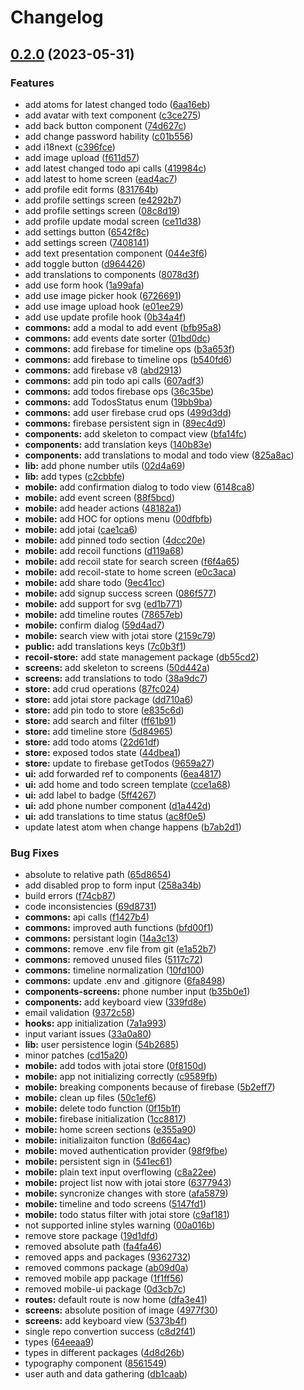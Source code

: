 # Changelog

## [0.2.0](https://github.com/leonelmeque/timelin/compare/v0.1.0...v0.2.0) (2023-05-31)


### Features

* add atoms for latest changed todo ([6aa16eb](https://github.com/leonelmeque/timelin/commit/6aa16eb4221eb31fad8caf1907bd01c8dbd5faad))
* add avatar with text component ([c3ce275](https://github.com/leonelmeque/timelin/commit/c3ce27517d45a737fed15f1eb898b51a61ba40d0))
* add back button component ([74d627c](https://github.com/leonelmeque/timelin/commit/74d627c4735ae7d87e1eee4e33c8616e4e4fa7b5))
* add change password hability ([c01b556](https://github.com/leonelmeque/timelin/commit/c01b556577cd214241f676760b81789e753392c9))
* add i18next ([c396fce](https://github.com/leonelmeque/timelin/commit/c396fce001924065f08cb8292d65378f98240a25))
* add image upload ([f611d57](https://github.com/leonelmeque/timelin/commit/f611d57032cb769cafd1d33f940e133a138571b2))
* add latest changed todo api calls ([419984c](https://github.com/leonelmeque/timelin/commit/419984c6cbacdf87a6e73c8a7db1c271f0271a6b))
* add latest to home screen ([ead4ac7](https://github.com/leonelmeque/timelin/commit/ead4ac7e51c189946daeb373bf019bf150fa244f))
* add profile edit forms ([831764b](https://github.com/leonelmeque/timelin/commit/831764b67610d3680da1404f8664c833652080d2))
* add profile settings screen ([e4292b7](https://github.com/leonelmeque/timelin/commit/e4292b7f376c5f4a3945c77e5ebc8ccc854f5d10))
* add profile settings screen ([08c8d19](https://github.com/leonelmeque/timelin/commit/08c8d19e522be592c330d58842d1e923ac14f12d))
* add profile update modal screen ([ce11d38](https://github.com/leonelmeque/timelin/commit/ce11d38b7b4f0fee6da73ea4e942038d0bba78af))
* add settings button ([6542f8c](https://github.com/leonelmeque/timelin/commit/6542f8ca12b7be73caf6830d36a09e2542700e94))
* add settings screen ([7408141](https://github.com/leonelmeque/timelin/commit/74081410190ba8fdcf02ed7469a4371f8f59d4da))
* add text presentation component ([044e3f6](https://github.com/leonelmeque/timelin/commit/044e3f65f5a8ae1c9c2f9312d535d98f28727e24))
* add toggle button ([d964426](https://github.com/leonelmeque/timelin/commit/d964426471c8c02c7fb97303024107891fac348f))
* add translations to components ([8078d3f](https://github.com/leonelmeque/timelin/commit/8078d3fa6188ef43fc6ba67c22da270910409c8b))
* add use form hook ([1a99afa](https://github.com/leonelmeque/timelin/commit/1a99afa63dd0cf88977135e6e20d62d10fd76c83))
* add use image picker hook ([6726691](https://github.com/leonelmeque/timelin/commit/6726691388d4a5fd317d63f9970f29963c246d6c))
* add use image upload hook ([e01ee29](https://github.com/leonelmeque/timelin/commit/e01ee298866a2378e59411aec553fe7422811bc2))
* add use update profile hook ([0b34a4f](https://github.com/leonelmeque/timelin/commit/0b34a4f5b5166d083a0ef4369242c9ed1ce9d11c))
* **commons:** add a modal to add event ([bfb95a8](https://github.com/leonelmeque/timelin/commit/bfb95a87571174e07a7d61634d289f499a0ecdc9))
* **commons:** add events date sorter ([01bd0dc](https://github.com/leonelmeque/timelin/commit/01bd0dc1e9a49c2544141bea448186020ab0b630))
* **commons:** add firebase for timeline ops ([b3a653f](https://github.com/leonelmeque/timelin/commit/b3a653f0ff622ab316a64a0d247c91e0231e90a3))
* **commons:** add firebase to timeline ops ([b540fd6](https://github.com/leonelmeque/timelin/commit/b540fd6de118d507ffdafbc006a33636428de604))
* **commons:** add firebase v8 ([abd2913](https://github.com/leonelmeque/timelin/commit/abd2913d3fa7f35604052f2ecfc8521ac8798af5))
* **commons:** add pin todo api calls ([607adf3](https://github.com/leonelmeque/timelin/commit/607adf3c56d695911e9a7d913434661d22587472))
* **commons:** add todos firebase ops ([36c35be](https://github.com/leonelmeque/timelin/commit/36c35be2caa1b94444d71028460b547acfe23fa6))
* **commons:** add TodosStatus enum ([19bb9ba](https://github.com/leonelmeque/timelin/commit/19bb9ba6ba1f52813e131741146b04574326f408))
* **commons:** add user firebase crud ops ([499d3dd](https://github.com/leonelmeque/timelin/commit/499d3ddff6a0da5f3022fb3128352cdcd5a383c8))
* **commons:** firebase persistent sign in ([89ec4d9](https://github.com/leonelmeque/timelin/commit/89ec4d92af208cf1e9ccbd907b05499125826d15))
* **components:** add skeleton to compact view ([bfa14fc](https://github.com/leonelmeque/timelin/commit/bfa14fca8299aba7c19edd8e402ca80a5443f213))
* **components:** add translation keys ([140b83e](https://github.com/leonelmeque/timelin/commit/140b83e208e319c9bb6468e72b9fd0cd062b935f))
* **components:** add translations to modal and todo view ([825a8ac](https://github.com/leonelmeque/timelin/commit/825a8ac981b52e56cd83dfdd229bc0a3fdec0016))
* **lib:** add phone number utils ([02d4a69](https://github.com/leonelmeque/timelin/commit/02d4a69a671dcb96548f20c95ffdac0299d90496))
* **lib:** add types ([c2cbbfe](https://github.com/leonelmeque/timelin/commit/c2cbbfeea516a849b062cc6d2dc13db9819d2102))
* **mobile:** add confirmation dialog to todo view ([6148ca8](https://github.com/leonelmeque/timelin/commit/6148ca8fce94071bec078104b8d3f704547345b1))
* **mobile:** add event screen ([88f5bcd](https://github.com/leonelmeque/timelin/commit/88f5bcd4c35555343dbaf5fde2aac5536a1a9ad2))
* **mobile:** add header actions ([48182a1](https://github.com/leonelmeque/timelin/commit/48182a150985f4b27d4d9c02b5b87ae0771b2910))
* **mobile:** add HOC for options menu ([00dfbfb](https://github.com/leonelmeque/timelin/commit/00dfbfbc62b85f31a631d4299780e51d86f94ca6))
* **mobile:** add jotai ([cae1ca6](https://github.com/leonelmeque/timelin/commit/cae1ca6c278363320aa19a7af2f151684f8d5d5b))
* **mobile:** add pinned todo section ([4dcc20e](https://github.com/leonelmeque/timelin/commit/4dcc20e37cff44bc981fb81189b592899bf04df4))
* **mobile:** add recoil functions ([d119a68](https://github.com/leonelmeque/timelin/commit/d119a681b53be8c150f41bc1436d9a056eeecf37))
* **mobile:** add recoil state for search screen ([f6f4a65](https://github.com/leonelmeque/timelin/commit/f6f4a65501d8d855bcd4f623b13a7c3d1d11ed60))
* **mobile:** add recoil-state to home screen ([e0c3aca](https://github.com/leonelmeque/timelin/commit/e0c3aca2431db74addd0e617ddd168a422b01b61))
* **mobile:** add share todo ([9ec41cc](https://github.com/leonelmeque/timelin/commit/9ec41cc077bcefe03257f8fbeabe980ac9305d26))
* **mobile:** add signup success screen ([086f577](https://github.com/leonelmeque/timelin/commit/086f577f5ba028667951caf8a03fb770b1f240ce))
* **mobile:** add support for svg ([ed1b771](https://github.com/leonelmeque/timelin/commit/ed1b771763a70d7d9bed7467136a3b8c0daed94a))
* **mobile:** add timeline routes ([78657eb](https://github.com/leonelmeque/timelin/commit/78657ebaa8296c399e59bcd8ca7bc24c18539e56))
* **mobile:** confirm dialog ([59d4ad7](https://github.com/leonelmeque/timelin/commit/59d4ad712b23573c0b3a63f3a52a4c97365862ad))
* **mobile:** search view with jotai store ([2159c79](https://github.com/leonelmeque/timelin/commit/2159c797b2d38bdf4eb4c6f9b0a7db88363be7d4))
* **public:** add translations keys ([7c0b3f1](https://github.com/leonelmeque/timelin/commit/7c0b3f15cc66d3d664340d9eec54c8e4700af5b4))
* **recoil-store:** add state management package ([db55cd2](https://github.com/leonelmeque/timelin/commit/db55cd277d2d0eae17b297e2f136aca621c5842a))
* **screens:** add skeleton to screens ([50d442a](https://github.com/leonelmeque/timelin/commit/50d442abd7e86a9af54ba92eb3e1867efb841722))
* **screens:** add translations to todo ([38a9dc7](https://github.com/leonelmeque/timelin/commit/38a9dc757785c41cdf70faeb02a44c4410a6bc53))
* **store:** add crud operations ([87fc024](https://github.com/leonelmeque/timelin/commit/87fc0242e20436857c037c435c90ac8dca24bafe))
* **store:** add jotai store package ([dd710a6](https://github.com/leonelmeque/timelin/commit/dd710a6b77c0c3c210c7dbdb526a2f93c42ca683))
* **store:** add pin todo to store ([e835c6d](https://github.com/leonelmeque/timelin/commit/e835c6d23517194a83e590268cfb2c63a68ddd6f))
* **store:** add search and filter ([ff61b91](https://github.com/leonelmeque/timelin/commit/ff61b91c499cab38f1b08ce349be4240e7d7e8f1))
* **store:** add timeline store ([5d84965](https://github.com/leonelmeque/timelin/commit/5d84965f5e81db23ba81b6700d1922db54ed6249))
* **store:** add todo atoms ([22d61df](https://github.com/leonelmeque/timelin/commit/22d61df2d06abb3e0b963d125bbec4183ba2b3f9))
* **store:** exposed todos state ([44dbea1](https://github.com/leonelmeque/timelin/commit/44dbea1ec3a72093ef494463459edb2df27c2f86))
* **store:** update to firebase getTodos ([9659a27](https://github.com/leonelmeque/timelin/commit/9659a279a84bfeb547bd85eda539431074ecbef6))
* **ui:** add forwarded ref to components ([6ea4817](https://github.com/leonelmeque/timelin/commit/6ea4817d9a4706302844f3faea79be4e4b1ec5d9))
* **ui:** add home and todo screen template ([cce1a68](https://github.com/leonelmeque/timelin/commit/cce1a6881951476b82ce4bcb9f3c531beff6cf0b))
* **ui:** add label to badge ([5ff4267](https://github.com/leonelmeque/timelin/commit/5ff42678d296712a855fd5bde0ea4485b3526f57))
* **ui:** add phone number component ([d1a442d](https://github.com/leonelmeque/timelin/commit/d1a442d8ea8f43401069a2dedb33bce56bc855c6))
* **ui:** add translations to time status ([ac8f0e5](https://github.com/leonelmeque/timelin/commit/ac8f0e586789c86c1a8cc15efdef40616ccfabba))
* update latest atom when change happens ([b7ab2d1](https://github.com/leonelmeque/timelin/commit/b7ab2d136fe889890880fab8467043816f2f7fd9))


### Bug Fixes

* absolute to relative path ([65d8654](https://github.com/leonelmeque/timelin/commit/65d86544ad5bb3ab34eafa3b3f648d943d585e55))
* add disabled prop to form input ([258a34b](https://github.com/leonelmeque/timelin/commit/258a34b01796e5ae21e7da33098d3a1081ff4ce9))
* build errors ([f74cb87](https://github.com/leonelmeque/timelin/commit/f74cb87b46d0e0debbc140cfba70382f4eacf376))
* code inconsistencies ([69d8731](https://github.com/leonelmeque/timelin/commit/69d87311a55666170217212aecebcec1a003bf61))
* **commons:** api calls ([f1427b4](https://github.com/leonelmeque/timelin/commit/f1427b4872ab2211f2404841b40f0f3949f577df))
* **commons:** improved auth functions ([bfd00f1](https://github.com/leonelmeque/timelin/commit/bfd00f1792f0bc3110a2e12db75af25e84685771))
* **commons:** persistant login ([14a3c13](https://github.com/leonelmeque/timelin/commit/14a3c1391b05b652c38cc49979fd7a3953e54ee8))
* **commons:** remove .env file from git ([e1a52b7](https://github.com/leonelmeque/timelin/commit/e1a52b732f985368db95b53ed50fdba91f2a0c29))
* **commons:** removed unused files ([5117c72](https://github.com/leonelmeque/timelin/commit/5117c72da111b927591e90aed27ae702c8000053))
* **commons:** timeline normalization ([10fd100](https://github.com/leonelmeque/timelin/commit/10fd1003d154f781065970d204ed723a4fd40fd7))
* **commons:** update .env and .gitignore ([6fa8498](https://github.com/leonelmeque/timelin/commit/6fa849871bd43e0631e1804efe11b5575f6ead97))
* **components-screens:** phone number input ([b35b0e1](https://github.com/leonelmeque/timelin/commit/b35b0e1c3781fd0a48aa48a525f4d29cf3069b0f))
* **components:** add keyboard view ([339fd8e](https://github.com/leonelmeque/timelin/commit/339fd8e9f90dbae16fa0b658fdb08ab0a39105f4))
* email validation ([9372c58](https://github.com/leonelmeque/timelin/commit/9372c580e3e507139ed639b3698b4ea8d8b2df24))
* **hooks:** app initialization ([7a1a993](https://github.com/leonelmeque/timelin/commit/7a1a993d74a4f54871cfb0ad979b6a3dcb3cdefb))
* input variant issues ([33a0a80](https://github.com/leonelmeque/timelin/commit/33a0a80b625089f9532714683f7e1e656019dd0b))
* **lib:** user persistence login ([54b2685](https://github.com/leonelmeque/timelin/commit/54b2685267331912267033e64a2fb820aa7bab07))
* minor patches ([cd15a20](https://github.com/leonelmeque/timelin/commit/cd15a20c2b94044686dfcc0d39d3925cd980adeb))
* **mobile:** add todos with jotai store ([0f8150d](https://github.com/leonelmeque/timelin/commit/0f8150d4d110c23423df4d421eaba1f34b07b486))
* **mobile:** app not initializing correctly ([c9589fb](https://github.com/leonelmeque/timelin/commit/c9589fb5d830cd4bac5e016016ec61da7902868f))
* **mobile:** breaking components because of firebase ([5b2eff7](https://github.com/leonelmeque/timelin/commit/5b2eff7e38c472c095263dd31061105fc1552d2c))
* **mobile:** clean up files ([50c1ef6](https://github.com/leonelmeque/timelin/commit/50c1ef6e421831f0b3a78de1a7a677d99b83f352))
* **mobile:** delete todo function ([0f15b1f](https://github.com/leonelmeque/timelin/commit/0f15b1fffd094b88349ad32b859fda841d675934))
* **mobile:** firebase initialization ([1cc8817](https://github.com/leonelmeque/timelin/commit/1cc8817c307f096ed26f822ed9fcb0bf7eeb4e5a))
* **mobile:** home screen sections ([e355a90](https://github.com/leonelmeque/timelin/commit/e355a90a21f9a6563164e41666870fc4069b504b))
* **mobile:** initializaiton function ([8d664ac](https://github.com/leonelmeque/timelin/commit/8d664ac09d17066419b694a6f738a3829f436ef2))
* **mobile:** moved authentication provider ([98f9fbe](https://github.com/leonelmeque/timelin/commit/98f9fbea8e734cde52d9f5acfaca56194fe9acf9))
* **mobile:** persistent sign in ([541ec61](https://github.com/leonelmeque/timelin/commit/541ec61e2f9f929e635e37cd09c8107e320059d5))
* **mobile:** plain text input overflowing ([c8a22ee](https://github.com/leonelmeque/timelin/commit/c8a22eeed7a76597ab598e115e8dc98796f3330b))
* **mobile:** project list now with jotai store ([6377943](https://github.com/leonelmeque/timelin/commit/63779435c010961cb69001acbec263bce8fbca1c))
* **mobile:** syncronize changes with store ([afa5879](https://github.com/leonelmeque/timelin/commit/afa587905f61b6f42169d4808536f73841fbbbf7))
* **mobile:** timeline and todo screens ([5147fd1](https://github.com/leonelmeque/timelin/commit/5147fd12fcf6fd6e31260d208c0027da8b1a313c))
* **mobile:** todo status filter with jotai store ([c9af181](https://github.com/leonelmeque/timelin/commit/c9af1811220f12ae632f56610068362e11bf7402))
* not supported inline styles warning ([00a016b](https://github.com/leonelmeque/timelin/commit/00a016bb03dea274f08687f714eca93b46521377))
* remove store package ([19d1dfd](https://github.com/leonelmeque/timelin/commit/19d1dfda8be7470718521f1fdd0f149ed5c1e841))
* removed absolute path ([fa4fa46](https://github.com/leonelmeque/timelin/commit/fa4fa462bfa52cf20e4e1e62cb4b9973794b0d75))
* removed apps and packages ([9362732](https://github.com/leonelmeque/timelin/commit/93627326c80aaea915c06253ab3dc04d9b12cf3c))
* removed commons package ([ab09d0a](https://github.com/leonelmeque/timelin/commit/ab09d0a59a13985525fe6da504a6ae151913f047))
* removed mobile app package ([1f1ff56](https://github.com/leonelmeque/timelin/commit/1f1ff5619564de57980a65c49dd6aef3a0bcb6d3))
* removed mobile-ui package ([0d3cb7c](https://github.com/leonelmeque/timelin/commit/0d3cb7c9bdf53a86a43733975ee7a16b86573787))
* **routes:** default route is now home ([dfa3e41](https://github.com/leonelmeque/timelin/commit/dfa3e417470d9c4c2dd54d5e09f1cdf4c49cfce7))
* **screens:** absolute position of image ([4977f30](https://github.com/leonelmeque/timelin/commit/4977f3089a0e0f552859453babe12a00c8dd6bf5))
* **screens:** add keyboard view ([5373b4f](https://github.com/leonelmeque/timelin/commit/5373b4feb792351b67f802ad3ff360ff4454882f))
* single repo convertion success ([c8d2f41](https://github.com/leonelmeque/timelin/commit/c8d2f41c45609befc8eb79f6ff66e4100d610d57))
* types ([64eeaa9](https://github.com/leonelmeque/timelin/commit/64eeaa900e02234beb3f5235b9f96c18a581d053))
* types in different packages ([4d8d26b](https://github.com/leonelmeque/timelin/commit/4d8d26bf6b57d83c60935def9af9c0d1f38aee97))
* typography component ([8561549](https://github.com/leonelmeque/timelin/commit/85615497ab93dd6e3aa7fc47170721fc829a392d))
* user auth and data gathering ([db1caab](https://github.com/leonelmeque/timelin/commit/db1caabff20beb9a40832016a65a8d70b42d3a7c))
